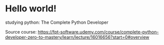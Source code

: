 # Hello world!
studying python: The Complete Python Developer

Source course: https://fpt-software.udemy.com/course/complete-python-developer-zero-to-mastery/learn/lecture/16016656?start=0#overview



